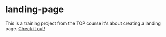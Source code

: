 # landing-page
This is a training project from the TOP course it's about creating a landing page.
[Check it out!](https://oxo4real.github.io/landing-page/)
